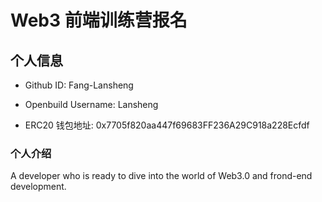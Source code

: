 # Web3 前端训练营报名

## 个人信息

* Github ID: Fang-Lansheng

* Openbuild Username: Lansheng

* ERC20 钱包地址: 0x7705f820aa447f69683FF236A29C918a228Ecfdf

### 个人介绍

A developer who is ready to dive into the world of Web3.0 and frond-end development.
